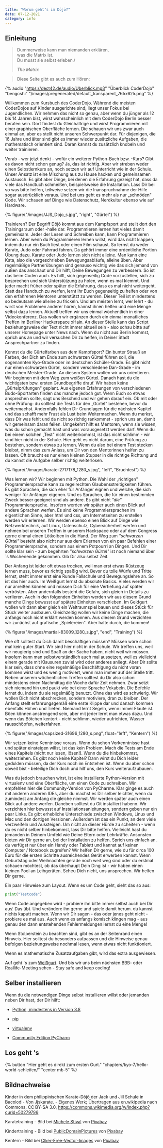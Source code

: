 ```yaml
---
title: "Worum geht's im Dōjō?"
date: 07-12-2021
category: info
---
```


## Einleitung

> Dummerweise kann man niemanden erklären,\
> was die Matrix ist.\
> Du musst sie selbst erleben.\
>
> _The Matrix_

> Diese Seite gibt es auch zum Hören:

{% audio "https://dect42.de/audio/Uberblick.mp3" "Überblick CoderDojo" "bengoshi" "/images/pregenerated/default_transparent_765x625.png" %}

Willkommen zum Kursbuch des CoderDojo. Während die meisten CoderDojos auf Kinder ausgerichte sind, liegt unser Fokus bei
Jugendlichen. Wir nehmen das nicht so genau, aber wenn du jünger als 12 bis 14 Jahren bist, wirst wahrscheinlich mit dem
CoderDojo Berlin besser beraten sein. Dort findest du Gleichaltrige und wirst Programmieren mit einer graphischen
Oberfläche lernen. Die schauen wir uns zwar auch einmal an, aber es stellt nicht unseren Schwerpunkt dar. Für
diejenigen, die 16 Jahre und älter sind gibt es immer wieder zusätzliche Aufgaben, die mathematisch orientiert sind.
Daran kannst du zusätzlich knobeln und weiter trainieren.

Vorab - wer jetzt denkt - wofür ein weiterer Python-Buch bzw. -Kurs? Gibt es davon nicht schon genug? Ja, das ist
richtig. Aber wir streben weder einen Selbstlernkurs an, noch setzen wir auf Unterricht wie in der Schule. Unser Ansatz
ist eine Mischung aus zu Hause hacken und gemeinsamen Austausch. Es gibt aber Dinge, bei denen die Erfahrung gezeigt
hat, dass da viele das Handtuch schmeißen, beispielsweise die Installation. Lass Dir bei so was bitte helfen, teilweise
setzen wir die Inanspruchnahme der Hilfe sogar ausdrücklich voraus. Und bei uns geht es mehr als nur „schnöden" Code.
Wir schauen auf Dinge wie Datenschutz, Nerdkultur ebenso wie auf Hardware.

{% figure("/images/JJS_Dojo_s.jpg", "right", "Gürtel") %}

Trainieren? Der Begriff Dōjō kommt aus dem Kampfsport und stellt dort den Trainingsraum oder -halle dar. Programmieren
lernen hat vieles damit gemeinsam. Jeder der Lesen und Schreiben kann, kann Programmieren lernen. Aber wenn du
Programmieren lernen willst, wird das nicht klappen, indem du nur ein Buch liest oder einen Film schaust. So lernst du
weder Karate, Judo oder Fahrrad fahren. Da gehört immer eine ordentliche Portion Übung dazu. Karate oder Judo lernen
sich nicht alleine. Man kann eine Kata, also die vorgeschrieben Bewegungsabläufe, alleine üben. Aber regelmäßige
Partnerübungen sind genauso wichtig wie das sich jemand von außen das anschaut und Dir hilft, Deine Bewegungen zu
verbessern. So ist das beim Coden auch. Es hilft, sich gegenseitig Code vorzustellen, sich zu besprechen und sich
Unterstützung zu holen, wenn es mal klemmt. Und jeder macht früher oder später die Erfahrung, dass es mal nicht
weitergeht. Statt das Handtuch zu werfen, lernt Ihr Euch gegenseitig zu helfen oder von den erfahrenen Mentoren
unterstützt zu werden. Dieser Teil ist mindestens so bedeutsam wie alleine zu frickeln. Und am meisten lernt, wer
lehrt - du wirst von Problemen anderer hören, kannst ihnen helfen und eine Menge selbst dazu lernen. Aktuell treffen wir
uns einmal wöchentlich in einer Videokonferenz. Das wollen wir ergänzen durch ein einmal monatliches Treffen im Berliner
Hackerspace xHain. An dieser Stelle kann das Script beziehungsweise der Text nicht immer aktuell sein - also schau bitte
auf unserer Homepage unter News nach. Wenn du nicht aus Berlin kommst, sprich uns an und wir versuchen Dir zu helfen, in
Deiner Stadt Ansprechpartner zu finden.

Kennst du die Gürtelfarben aus dem Kampfsport? Ein bunter Strauß an Farben, der Dich am Ende zum schwarzen Gürtel führen
soll, die sogenannten Kyo-Grade oder im deutschen Schüler-Grade. Es gibt nicht nur einen schwarzen Gürtel, sondern
verschiedene Dan-Grade - im deutschen Meister-Grade. An diesem System wollen wir uns orientieren. Wir beginnen mit dem
Weg zum weißen Gürtel. Danach hast du die wichtigsten bzw. ersten Grundbegriffe drauf. Wir haben keine „Gürtelprüfungen"
geplant. Aus eigenen Erfahrungen von verschiedenen Budo-Sportarten finden das manche jedoch gut. Wenn Euch so etwas
ansprechen sollte, sagt uns Bescheid und wir gehen darauf ein. Ob mit oder ohne Prüfung: du solltest die Tests für den
„Gürtel" bestehen, bevor du weitermachst. Andernfalls fehlen Dir Grundlagen für die nächsten Kapitel und das schafft
mehr Frust als Lust beim Weitermachen. Wenn du merkst, dass Dir was fehlt und da nicht so richtig rankommst - sprich uns
an, damit wir gemeinsam daran feilen. Umgekehrt hilft es Mentoren, wenn sie wissen, was du schon gemacht hast und was
vorausgesetzt werden darf. Wenn du bei einem solchen „Test" nicht weiterkommst, ist das nicht schlimm - wir sind hier
nicht in der Schule. Hier geht es nicht darum, eine Prüfung zu bestehen, sondern etwas zu lernen. Wenn du also bei einem
Test stecken bleibst, nimm das zum Anlass, um Dir von den Mentorinnen helfen zu lassen. Oft braucht es nur einen kleinen
Stupser in die richtige Richtung und du kannst die Aufgabe selber richtig weiterlösen.

{% figure("/images/karate-2717178_1280_s.jpg", "left", "Bruchtest") %}

Was lernen wir? Wir beginnen mit Python. Die Wahl der „richtigen" Programmiersprache kann zu regelrechten
Glaubensstreitigkeiten führen. Es gibt Sprachen, die sich eher für Anfänger eignen und welche, die sich weniger für
Anfänger eigenen. Und es Sprachen, die für einen bestimmten Zweck besser geeignet sind als andere. Es gibt nicht _"die"_
Programmiersprache. Insofern werden wir später auch einen Blick auf andere Sprachen werfen. Es sind keine
Programmiersprachen im eigentlichen Sinne, aber html und css, um Internetseiten zu erstellen werden wir erlernen. Wir
werden ebenso einen Blick auf Dinge wie Netzwerktechnik, auf Linux, Datenschutz, Cybersicherheit werfen und nehmen bei
unseren Treffen in unserem Hackspace oder auf dem Congress gerne einmal einen Lötkolben in die Hand. Der Weg zum
_"schwarzen Gürtel"_ besteht also nicht nur aus dem Erlernen von ein paar Befehlen einer Programmiersprache, sondern aus
einem Potpourri an Dingen. Und Dir sollte klar sein - zum begehrten _"schwarzen Gürtel"_ ist noch niemand über `s
Wochenende gekommen. Gib Dir also selbst Zeit.

Der Anfang ist leider oft etwas trocken, weil man erst etwas Rüstzeug lernen muss, bevor es richtig spaßig wird. Bevor
du tolle Würfe und Tritte lernst, steht immer erst eine Runde Fallschule und Bewegungslehre an. So ist das hier auch. Im
Weißgurt lernst du absolute Basics. Vieles werden wir nur anreißen können und müssen Dich für eine Vertiefung auf später
vertrösten. Aber andernfalls besteht die Gefahr, sich gleich in Details zu verlieren. Auch in den folgenden Einheiten
werden wir aus diesem Grund manche Dinge bewusst auf spätere Einheiten verschieben. Im Geldgurt wollen wir dann aber
gleich ein Weltraumspiel bauen und dieses Stück für Stück weiter ausbauen. Gleichzeitig wollen wir keine Dinge machen,
die anfangs noch nicht erklärt werden können. Aus diesem Grund verzichten wir zunächst auf grafische „Spielereien". Aber
halte durch, die kommen!

{% figure("/images/martial-83009_1280_s.jpg", "end", "Training") %}

Wie oft solltest du Dich damit beschäftigen müssen? Müssen wäre schon mal kein guter Start. Wir sind hier nicht in der
Schule. Wir treffen uns, weil wir neugierig sind und Spaß an der Sache haben, nicht weil wir müssen. Insofern kann man
selbstverständlich auch mal aussetzen, weil es vielleicht einem gerade mit Klausuren zuviel wird oder anderes anliegt.
Aber Dir sollte klar sein, dass ohne eine regelmäßige Beschäftigung du nicht voran kommen wirst und es wenig motiviert,
wenn man immer auf der Stelle tritt. Neben unserem wöchentlichen Treffen solltest du Dir also schon mindestens einen
Nachmittag die Woche dafür Zeit nehmen. Zwar setzt sich niemand hin und paukt wie bei einer Sprache Vokabeln. Die
Befehle lernst du, indem du sie regelmäßig benutzt. Ohne das wird es schwierig. Wir wollen Dich nicht abschrecken,
sondern motiviere, dran zu bleiben. Der Anfang stellt erfahrungsgemäß eine erste Klippe dar und danach kommen ebenfalls
Höhen und Tiefen. Niemand lernt Segeln, wenn immer Flaute ist. Böen können anstrengend sein, aber mit jeder lernt man
etwas dazu. Und wenn das Bötchen kentert - nicht schlimm, wieder aufrichten, Wasser rausschöpfen, weiterfahren.

{% figure("/images/capsized-31696_1280_s.png", float="left", "Kentern") %}

Wir setzen keine Kenntnisse voraus. Wenn du schon Vorkenntnisse hast und später einsteigen willst, ist das kein Problem.
Mach die Tests am Ende eines Kapitels (nicht nur lesen, lösen!). Wenn du die hinbekommst, weiterziehen. Es gibt noch
keine Kapitel? Dann wirst du Dich leider gedulden müssen, da der Kurs noch im Entstehen ist. Wenn du aber schon soweit
bist - beteilige Dich doch und hilf uns, den Kurs weiteraufzubauen.

Was du jedoch brauchen wirst, ist eine installierte Python-Version mit virtualenv und eine Oberfläche, um einen Code zu
schreiben. Wir empfehlen hier die Community-Version von PyCharme. Klar ginge es auch mit anderen anderen IDEs, aber du
machst es Dir selber leichter, wenn du zumindest am Anfang die gleiche nimmst. Wir werden später auch einen Blick auf
andere werfen. Daneben solltest du Git installiert habenn. Wir verzichten hier bewusst auf Installationsanleitungen,
sondern geben nur ein paar Links. Es gibt erhebliche Unterschiede zwischen Windows, Linux und Mac und den dortigen
Versionen. Außerdem ist das ein Punkt, an dem viele verzweifeln und Aussteigen. Um nicht an dieser Hürde zu scheitern -
wenn du es nicht selber hinbekommst, lass Dir bitte helfen. Vielleicht hast du jemanden in Deinem Umfeld wie Deine
Eltern oder Lehrkräfte. Ansonsten bieten wir Dir gerne an, bei der Installation zu helfen. Sprich uns einfach an. du
verfügst nur über ein Handy oder Tablett und kannst auf keinen Computer / Notebook zugreifen? Wir helfen Dir gerne, wie
du für circa 100 Euro für die ersten Schritte ausreichendes Gerät erwerben kannst. Wenn Geburtstag oder Weihnachten
gerade noch weit weg sind oder du erstmal schauen möchtest, ob das überhaupt Dein Ding ist - wir haben einen kleinen
Pool an Leihgeräten. Scheu Dich nicht, uns ansprechen. Wir helfen Dir gerne.

Ein paar Hinweise zum Layout. Wenn es um Code geht, sieht das so aus:

```python
print("Testcode")
```

Wenn Code angegeben wird - probiere ihn bitte immer selbst auch bei Dir aus! Das übt. Und verändere ihn gerne und spiele
damit herum. du kannst nichts kaputt machen. Wenn wir Dir sagen - das oder jenes geht nicht - probiere es mal aus. Auch
wenn es anfangs komisch klingen mag - aus genau den dann entstehenden Fehlermeldungen lernst du eine Menge!

Wenn Stolperstein zu beachten sind, gibt es an der Seitenrand einen Hinweis. Hier solltest du besonders aufpassen und
die Hinweise genau befolgen beziehungsweise nochmal lesen, wenn etwas nicht funktioniert.

Wenn es mathematische Zusatzaufgaben gibt, wird das extra ausgewiesen.

Auf geht `s zum [Weißgurt](/chapters/kyo-7/hello-world-schleifen/). Und bis wir uns beim nächsten BBB- oder
Reallife-Meeting sehen - Stay safe and keep coding!

## Selber installieren

Wenn du die notwendigen Dinge selbst installieren willst oder jemanden neben Dir hast, der Dir hilft:

-   [Python, mindestens in Version 3.8](https://www.python.org/downloads/)

-   [pip](https://geekflare.com/de/python-pip-installation/)

-   [virtualenv](https://virtualenv.pypa.io/en/latest/installation.html)

-   [Community Edition PyCharm](https://www.jetbrains.com/de-de/pycharm/download/)

## Los geht 's

{% button "Hier geht es direkt zum ersten Gurt." "chapters/kyo-7/hello-world-schleifen/" "center mb-5" %}

## Bildnachweise

Kinder in dem philippinischen Karate-Dōjō der Jack und Jill Schule in Bacolod - Von Jjskarate. - Eigenes Werk;
Übertragen aus en.wikipedia nach Commons, CC BY-SA 3.0, <https://commons.wikimedia.org/w/index.php?curid=50279796>

Karatetraining - Bild bei
[Michele Stival](https://pixabay.com/users/stivy73-6360334/?utm_source=link-attribution&utm_medium=referral&utm_campaign=image&utm_content=2717178)
von
[Pixabay](https://pixabay.com/?utm_source=link-attribution&utm_medium=referral&utm_campaign=image&utm_content=2717178)

Kindertraining - Bild bei
[PublicDomainPictures](https://pixabay.com/users/publicdomainpictures-14/?utm_source=link-attribution&utm_medium=referral&utm_campaign=image&utm_content=83009)
von [Pixabay](https://pixabay.com/?utm_source=link-attribution&utm_medium=referral&utm_campaign=image&utm_content=83009)

Kentern - Bild bei
[Clker-Free-Vector-Images](https://pixabay.com/users/clker-free-vector-images-3736/?utm_source=link-attribution&utm_medium=referral&utm_campaign=image&utm_content=31696)
von [Pixabay](https://pixabay.com/?utm_source=link-attribution&utm_medium=referral&utm_campaign=image&utm_content=31696)
